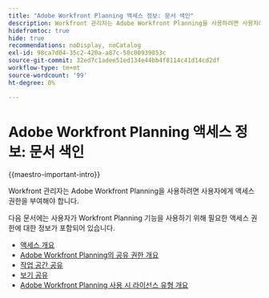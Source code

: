```yaml
---
title: "Adobe Workfront Planning 액세스 정보: 문서 색인"
description: Workfront 관리자는 Adobe Workfront Planning을 사용하려면 사용자에게 액세스 권한을 부여해야 합니다. 다음 문서에는 사용자가 Workfront Planning을 사용하는 데 필요한 액세스 권한에 대한 정보가 포함되어 있습니다.
hidefromtoc: true
hide: true
recommendations: noDisplay, noCatalog
exl-id: 98ca7d04-35c2-420a-a87c-50c00939853c
source-git-commit: 32ed7c1adee51ed134e44bb4f8114c41d14cd2df
workflow-type: tm+mt
source-wordcount: '99'
ht-degree: 0%

---
```


# Adobe Workfront Planning 액세스 정보: 문서 색인

{{maestro-important-intro}}

Workfront 관리자는 Adobe Workfront Planning을 사용하려면 사용자에게 액세스 권한을 부여해야 합니다.

다음 문서에는 사용자가 Workfront Planning 기능을 사용하기 위해 필요한 액세스 권한에 대한 정보가 포함되어 있습니다.

* [액세스 개요](../access/access-overview.md)
* [Adobe Workfront Planning의 공유 권한 개요](/help/quicksilver/maestro/access/sharing-permissions-overview.md)
* [작업 공간 공유](/help/quicksilver/maestro/access/share-workspaces.md)
* [보기 공유](/help/quicksilver/maestro/access/share-views.md)
* [Adobe Workfront Planning 사용 시 라이선스 유형 개요](/help/quicksilver/maestro/access/license-type-overview.md)



